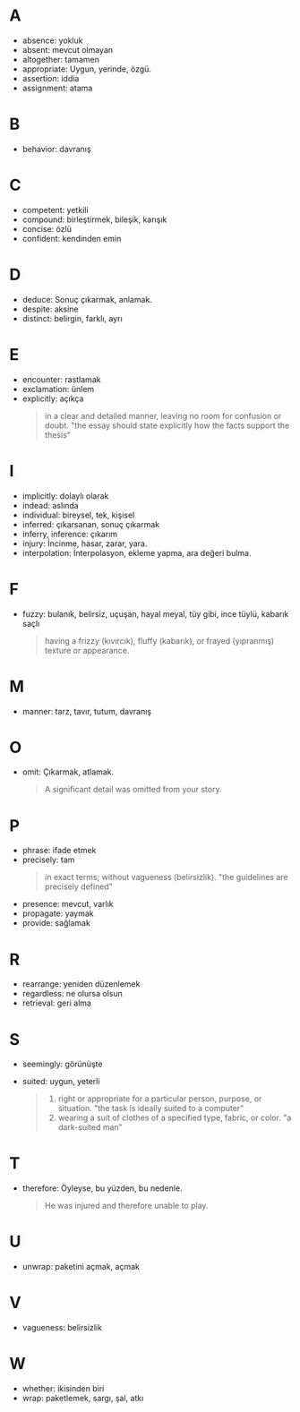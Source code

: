 # A

- absence: yokluk
- absent: mevcut olmayan
- altogether: tamamen
- appropriate: Uygun, yerinde, özgü.
- assertion: iddia
- assignment: atama

# B

- behavior: davranış

# C

- competent: yetkili
- compound: birleştirmek, bileşik, karışık
- concise: özlü
- confident: kendinden emin

# D

- deduce: Sonuç çıkarmak, anlamak.
- despite: aksine
- distinct: belirgin, farklı, ayrı

# E

- encounter: rastlamak
- exclamation: ünlem
- explicitly: açıkça
  > in a clear and detailed manner, leaving no room for confusion or doubt.
  > "the essay should state explicitly how the facts support the thesis"

# I

- implicitly: dolaylı olarak
- indead: aslında
- individual: bireysel, tek, kişisel
- inferred: çıkarsanan, sonuç çıkarmak
- inferry, inference: çıkarım
- injury: İncinme, hasar, zarar, yara.
- interpolation: İnterpolasyon, ekleme yapma, ara değeri bulma.

# F

- fuzzy: bulanık, belirsiz, uçuşan, hayal meyal, tüy gibi, ince tüylü, kabarık saçlı
  > having a frizzy (kıvırcık), fluffy (kabarık), or frayed (yıpranmış) texture or appearance.

# M

- manner: tarz, tavır, tutum, davranış

# O

- omit: Çıkarmak, atlamak.
  > A significant detail was omitted from your story.

# P

- phrase: ifade etmek
- precisely: tam
  > in exact terms; without vagueness (belirsizlik).
  > "the guidelines are precisely defined"
- presence: mevcut, varlık
- propagate: yaymak
- provide: sağlamak

# R

- rearrange: yeniden düzenlemek
- regardless: ne olursa olsun
- retrieval: geri alma

# S

- seemingly: görünüşte
- suited: uygun, yeterli

  > 1. right or appropriate for a particular person, purpose, or situation.
  >    "the task is ideally suited to a computer"
  > 2. wearing a suit of clothes of a specified type, fabric, or color.
  >    "a dark-suited man"

# T

- therefore: Öyleyse, bu yüzden, bu nedenle.

  > He was injured and therefore unable to play.

# U

- unwrap: paketini açmak, açmak

# V

- vagueness: belirsizlik

# W

- whether: ikisinden biri
- wrap: paketlemek, sargı, şal, atkı
